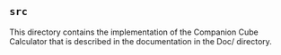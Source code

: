 ## ``src`` ##

This directory contains the implementation of the Companion Cube
Calculator that is described in the documentation in the Doc/
directory.